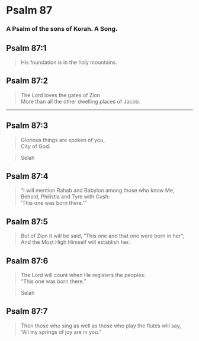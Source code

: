 # Psalm 87

### A Psalm of the sons of Korah. A Song.

## Psalm 87:1

> His foundation is in the holy mountains.

## Psalm 87:2

> The Lord loves the gates of Zion  
> More than all the other dwelling places of Jacob.

---

## Psalm 87:3

> Glorious things are spoken of you,  
> City of God.

> Selah

## Psalm 87:4

> “I will mention Rahab and Babylon among those who know Me;  
> Behold, Philistia and Tyre with Cush:  
> ‘This one was born there.’”

## Psalm 87:5

> But of Zion it will be said, “This one and that one were born in her”;  
> And the Most High Himself will establish her.

## Psalm 87:6

> The Lord will count when He registers the peoples:  
> “This one was born there.”

> Selah

## Psalm 87:7

> Then those who sing as well as those who play the flutes will say,  
> “All my springs of joy are in you.”
